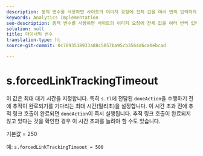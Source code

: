 ```yaml
---
description: 동적 변수를 사용하면 사이트의 이미지 요청에 전체 값을 여러 번씩 입력하지 않고도 한 변수에서 다른 변수로 값을 복사할 수 있습니다.
keywords: Analytics Implementation
seo-description: 동적 변수를 사용하면 사이트의 이미지 요청에 전체 값을 여러 번씩 입력하지 않고도 한 변수에서 다른 변수로 값을 복사할 수 있습니다.
solution: null
title: 다이내믹 변수
translation-type: ht
source-git-commit: 0c7093518933a88c5057ba95cb3564d6ca0ebcad

---
```




# s.forcedLinkTrackingTimeout

이 값은 최대 대기 시간을 지정합니다. 특히 `s.tl`에 전달된 `doneAction`을 수행하기 전에 추적이 완료되기를 기다리는 최대 시간(밀리초)을 설정합니다. 이 시간 초과 전에 추적 링크 호출이 완료되면 `doneAction`이 즉시 실행됩니다. 추적 링크 호출이 완료되지 않고 있다는 것을 확인한 경우 이 시간 초과를 늘려야 할 수도 있습니다.

기본값 = 250

예: `s.forcedLinkTrackingTimeout = 500`
